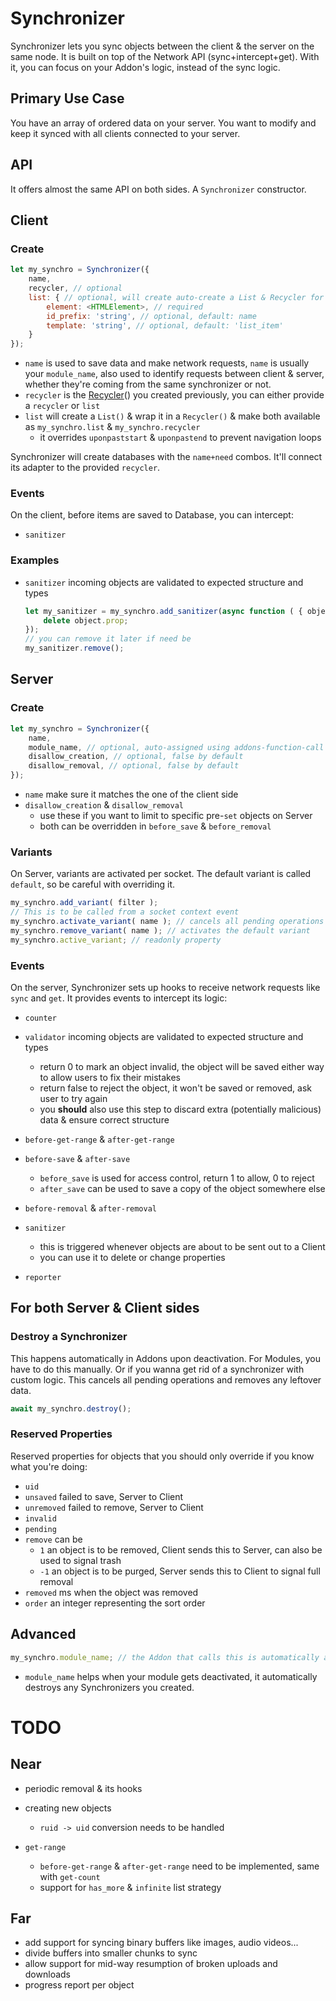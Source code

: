 # Synchronizer

Synchronizer lets you sync objects between the client & the server on the same node.
It is built on top of the Network API (sync+intercept+get). With it, you can focus on your Addon's logic, instead of the sync logic.

## Primary Use Case

You have an array of ordered data on your server. You want to modify and keep it synced with all clients connected to your server.

## API

It offers almost the same API on both sides. A `Synchronizer` constructor.

## Client

### Create

```js
let my_synchro = Synchronizer({
    name,
    recycler, // optional
    list: { // optional, will create auto-create a List & Recycler for you
        element: <HTMLElement>, // required
        id_prefix: 'string', // optional, default: name
        template: 'string', // optional, default: 'list_item'
    }
});
```

* `name` is used to save data and make network requests, `name` is usually your `module_name`, also used to identify requests between client & server, whether they're coming from the same synchronizer or not.
* `recycler` is the [Recycler](./Recycler.md)() you created previously, you can either provide a `recycler` or `list`
* `list` will create a `List()` & wrap it in a `Recycler()` & make both available as `my_synchro.list` & `my_synchro.recycler`
  * it overrides `uponpaststart` & `uponpastend` to prevent navigation loops


Synchronizer will create databases with the `name+need` combos. It'll connect its adapter to the provided `recycler`.

### Events

On the client, before items are saved to Database, you can intercept:

* `sanitizer`

### Examples

* `sanitizer` incoming objects are validated to expected structure and types

	```js
	let my_sanitizer = my_synchro.add_sanitizer(async function ( { object } ) {
	    delete object.prop;
	});
	// you can remove it later if need be
	my_sanitizer.remove();
	```


## Server

### Create

```js
let my_synchro = Synchronizer({
    name,
    module_name, // optional, auto-assigned using addons-function-call
    disallow_creation, // optional, false by default
    disallow_removal, // optional, false by default
});
```

* `name` make sure it matches the one of the client side
* `disallow_creation` & `disallow_removal`
  * use these if you want to limit to specific pre-`set` objects on Server
  * both can be overridden in `before_save` & `before_removal`


### Variants

On Server, variants are activated per socket. The default variant is called `default`, so be careful with overriding it.

```js
my_synchro.add_variant( filter );
// This is to be called from a socket context event
my_synchro.activate_variant( name ); // cancels all pending operations
my_synchro.remove_variant( name ); // activates the default variant
my_synchro.active_variant; // readonly property
```



### Events

On the server, Synchronizer sets up hooks to receive network requests like `sync` and `get`.
It provides events to intercept its logic:

* `counter`
* `validator` incoming objects are validated to expected structure and types
  * return 0 to mark an object invalid, the object will be saved either way to allow users to fix their mistakes
  * return false to reject the object, it won't be saved or removed, ask user to try again
  * you **should** also use this step to discard extra (potentially malicious) data & ensure correct structure

* `before-get-range` & `after-get-range`
* `before-save` & `after-save`
  * `before_save` is used for access control, return 1 to allow, 0 to reject
  * `after_save` can be used to save a copy of the object somewhere else

* `before-removal` & `after-removal`
* `sanitizer`
  * this is triggered whenever objects are about to be sent out to a Client
  * you can use it to delete or change properties

* `reporter`


## For both Server & Client sides

### Destroy a Synchronizer

This happens automatically in Addons upon deactivation.
For Modules, you have to do this manually. Or if you wanna get rid of a synchronizer with custom logic.
This cancels all pending operations and removes any leftover data.

```js
await my_synchro.destroy();
```

### Reserved Properties

Reserved properties for objects that you should only override if you know what you're doing:

* `uid`
* `unsaved` failed to save, Server to Client
* `unremoved` failed to remove, Server to Client
* `invalid`
* `pending`
* `remove` can be
	* `1` an object is to be removed, Client sends this to Server, can also be used to signal trash
	* `-1` an object is to be purged, Server sends this to Client to signal full removal
* `removed` ms when the object was removed
* `order` an integer representing the sort order

## Advanced

```js
my_synchro.module_name; // the Addon that calls this is automatically assigned here
```

* `module_name` helps when your module gets deactivated, it automatically destroys any Synchronizers you created.

# TODO

## Near

* periodic removal & its hooks
* creating new objects
  * `ruid -> uid` conversion needs to be handled

* `get-range`
  * `before-get-range` & `after-get-range` need to be implemented, same with `get-count`
  * support for `has_more` & `infinite` list strategy


## Far

* add support for syncing binary buffers like images, audio videos...
* divide buffers into smaller chunks to sync
* allow support for mid-way resumption of broken uploads and downloads
* progress report per object



















